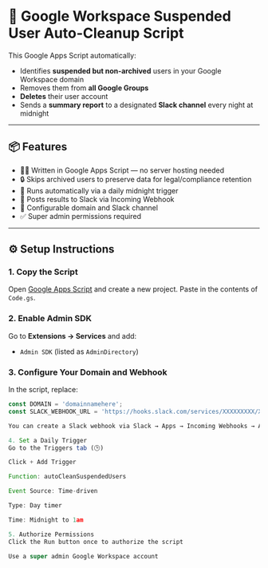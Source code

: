 # 🧹 Google Workspace Suspended User Auto-Cleanup Script

This Google Apps Script automatically:

- Identifies **suspended but non-archived** users in your Google Workspace domain  
- Removes them from **all Google Groups**
- **Deletes** their user account
- Sends a **summary report** to a designated **Slack channel** every night at midnight

---

## 📦 Features

- 🧑‍💻 Written in Google Apps Script — no server hosting needed  
- 🔒 Skips archived users to preserve data for legal/compliance retention  
- 🔁 Runs automatically via a daily midnight trigger  
- 📣 Posts results to Slack via Incoming Webhook  
- 💬 Configurable domain and Slack channel  
- ✅ Super admin permissions required

---

## ⚙️ Setup Instructions

### 1. **Copy the Script**

Open [Google Apps Script](https://script.google.com/) and create a new project. Paste in the contents of `Code.gs`.

### 2. **Enable Admin SDK**

Go to **Extensions → Services** and add:

- `Admin SDK` (listed as `AdminDirectory`)

### 3. **Configure Your Domain and Webhook**

In the script, replace:

```javascript
const DOMAIN = 'domainnamehere';
const SLACK_WEBHOOK_URL = 'https://hooks.slack.com/services/XXXXXXXXX/XXXXXXXXX/XXXXXXXXXX';

You can create a Slack webhook via Slack → Apps → Incoming Webhooks → Add Configuration

4. Set a Daily Trigger
Go to the Triggers tab (🕒)

Click + Add Trigger

Function: autoCleanSuspendedUsers

Event Source: Time-driven

Type: Day timer

Time: Midnight to 1am

5. Authorize Permissions
Click the Run button once to authorize the script

Use a super admin Google Workspace account


